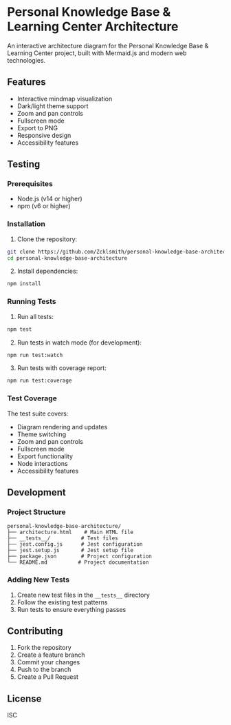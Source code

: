 # Personal Knowledge Base & Learning Center Architecture

An interactive architecture diagram for the Personal Knowledge Base & Learning Center project, built with Mermaid.js and modern web technologies.

## Features

- Interactive mindmap visualization
- Dark/light theme support
- Zoom and pan controls
- Fullscreen mode
- Export to PNG
- Responsive design
- Accessibility features

## Testing

### Prerequisites

- Node.js (v14 or higher)
- npm (v6 or higher)

### Installation

1. Clone the repository:
```bash
git clone https://github.com/Zcklsmith/personal-knowledge-base-architecture.git
cd personal-knowledge-base-architecture
```

2. Install dependencies:
```bash
npm install
```

### Running Tests

1. Run all tests:
```bash
npm test
```

2. Run tests in watch mode (for development):
```bash
npm run test:watch
```

3. Run tests with coverage report:
```bash
npm run test:coverage
```

### Test Coverage

The test suite covers:
- Diagram rendering and updates
- Theme switching
- Zoom and pan controls
- Fullscreen mode
- Export functionality
- Node interactions
- Accessibility features

## Development

### Project Structure

```
personal-knowledge-base-architecture/
├── architecture.html    # Main HTML file
├── __tests__/          # Test files
├── jest.config.js      # Jest configuration
├── jest.setup.js       # Jest setup file
├── package.json        # Project configuration
└── README.md          # Project documentation
```

### Adding New Tests

1. Create new test files in the `__tests__` directory
2. Follow the existing test patterns
3. Run tests to ensure everything passes

## Contributing

1. Fork the repository
2. Create a feature branch
3. Commit your changes
4. Push to the branch
5. Create a Pull Request

## License

ISC 